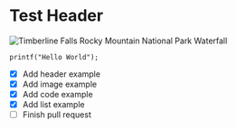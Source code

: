 # Test Header

![Timberline Falls Rocky Mountain National Park Waterfall](https://www.wildnatureimages.com/images/640/090917-021-Timberline-Falls-Rocky-Mountain-National-Park.jpg)

```
printf("Hello World");
```

- [x] Add header example
- [x] Add image example
- [x] Add code example
- [x] Add list example
- [ ] Finish pull request
